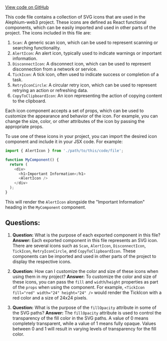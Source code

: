 [View code on GitHub](https://github.com/oxygenium/oxygenium-web3/packages/web3-react/src/assets/icons.tsx)

This code file contains a collection of SVG icons that are used in the Alephium-web3 project. These icons are defined as React functional components, which can be easily imported and used in other parts of the project. The icons included in this file are:

1. `Scan`: A generic scan icon, which can be used to represent scanning or searching functionality.
2. `AlertIcon`: An alert icon, typically used to indicate warnings or important information.
3. `DisconnectIcon`: A disconnect icon, which can be used to represent disconnection from a network or service.
4. `TickIcon`: A tick icon, often used to indicate success or completion of a task.
5. `RetryIconCircle`: A circular retry icon, which can be used to represent retrying an action or refreshing data.
6. `CopyToClipboardIcon`: An icon representing the action of copying content to the clipboard.

Each icon component accepts a set of props, which can be used to customize the appearance and behavior of the icon. For example, you can change the size, color, or other attributes of the icon by passing the appropriate props.

To use one of these icons in your project, you can import the desired icon component and include it in your JSX code. For example:

```javascript
import { AlertIcon } from './path/to/this/code/file';

function MyComponent() {
  return (
    <div>
      <h1>Important Information</h1>
      <AlertIcon />
    </div>
  );
}
```

This will render the `AlertIcon` alongside the "Important Information" heading in the `MyComponent` component.
## Questions: 
 1. **Question:** What is the purpose of each exported component in this file?
   **Answer:** Each exported component in this file represents an SVG icon. There are several icons such as `Scan`, `AlertIcon`, `DisconnectIcon`, `TickIcon`, `RetryIconCircle`, and `CopyToClipboardIcon`. These components can be imported and used in other parts of the project to display the respective icons.

2. **Question:** How can I customize the color and size of these icons when using them in my project?
   **Answer:** To customize the color and size of these icons, you can pass the `fill` and `width`/`height` properties as part of the `props` when using the component. For example, `<TickIcon fill="red" width="24" height="24" />` would render the TickIcon with a red color and a size of 24x24 pixels.

3. **Question:** What is the purpose of the `fillOpacity` attribute in some of the SVG paths?
   **Answer:** The `fillOpacity` attribute is used to control the transparency of the fill color in the SVG paths. A value of 0 means completely transparent, while a value of 1 means fully opaque. Values between 0 and 1 will result in varying levels of transparency for the fill color.